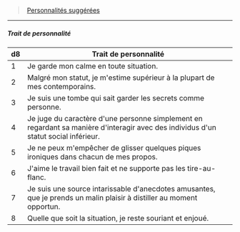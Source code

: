 ﻿---
!PersonalityTraitItem
Table: >+
  |d8|Trait de personnalité|

  |---|---|

  |1|Je garde mon calme en toute situation.|

  |2|Malgré mon statut, je m'estime supérieur à la <!--br-->plupart de mes contemporains.|

  |3|Je suis une tombe qui sait garder les secrets <!--br-->comme personne.|

  |4|Je juge du caractère d'une personne <!--br-->simplement en regardant sa manière <!--br-->d'interagir avec des individus d'un statut social <!--br-->inférieur.|

  |5|Je ne peux m'empêcher de glisser quelques <!--br-->piques ironiques dans chacun de mes propos.|

  |6|J'aime le travail bien fait et ne supporte pas les <!--br-->tire-au-flanc.|

  |7|Je suis une source intarissable d'anecdotes <!--br-->amusantes, que je prends un malin plaisir à <!--br-->distiller au moment opportun.|

  |8|Quelle que soit la situation, je reste souriant et <!--br-->enjoué.|

Id: background_serviteur_hd.md#trait-de-personnalité
ParentLink: background_serviteur_hd.md#personnalités-suggérées
Name: Trait de personnalité
ParentName: Personnalités suggérées
NameLevel: 5
Attributes:
  Name: Trait de personnalité
  Markdown: >+
    ##### <!--Name-->Trait de personnalité<!--/Name-->


    |d8|Trait de personnalité|

    |---|---|

    |1|Je garde mon calme en toute situation.|

    |2|Malgré mon statut, je m'estime supérieur à la <!--br-->plupart de mes contemporains.|

    |3|Je suis une tombe qui sait garder les secrets <!--br-->comme personne.|

    |4|Je juge du caractère d'une personne <!--br-->simplement en regardant sa manière <!--br-->d'interagir avec des individus d'un statut social <!--br-->inférieur.|

    |5|Je ne peux m'empêcher de glisser quelques <!--br-->piques ironiques dans chacun de mes propos.|

    |6|J'aime le travail bien fait et ne supporte pas les <!--br-->tire-au-flanc.|

    |7|Je suis une source intarissable d'anecdotes <!--br-->amusantes, que je prends un malin plaisir à <!--br-->distiller au moment opportun.|

    |8|Quelle que soit la situation, je reste souriant et <!--br-->enjoué.|

  Table: >+
    |d8|Trait de personnalité|

    |---|---|

    |1|Je garde mon calme en toute situation.|

    |2|Malgré mon statut, je m'estime supérieur à la <!--br-->plupart de mes contemporains.|

    |3|Je suis une tombe qui sait garder les secrets <!--br-->comme personne.|

    |4|Je juge du caractère d'une personne <!--br-->simplement en regardant sa manière <!--br-->d'interagir avec des individus d'un statut social <!--br-->inférieur.|

    |5|Je ne peux m'empêcher de glisser quelques <!--br-->piques ironiques dans chacun de mes propos.|

    |6|J'aime le travail bien fait et ne supporte pas les <!--br-->tire-au-flanc.|

    |7|Je suis une source intarissable d'anecdotes <!--br-->amusantes, que je prends un malin plaisir à <!--br-->distiller au moment opportun.|

    |8|Quelle que soit la situation, je reste souriant et <!--br-->enjoué.|

AttributesDictionary: >+
  Name: Trait de personnalité

  Markdown: >+

    ##### <!--Name-->Trait de personnalité<!--/Name-->





    |d8|Trait de personnalité|



    |---|---|



    |1|Je garde mon calme en toute situation.|



    |2|Malgré mon statut, je m'estime supérieur à la <!--br-->plupart de mes contemporains.|



    |3|Je suis une tombe qui sait garder les secrets <!--br-->comme personne.|



    |4|Je juge du caractère d'une personne <!--br-->simplement en regardant sa manière <!--br-->d'interagir avec des individus d'un statut social <!--br-->inférieur.|



    |5|Je ne peux m'empêcher de glisser quelques <!--br-->piques ironiques dans chacun de mes propos.|



    |6|J'aime le travail bien fait et ne supporte pas les <!--br-->tire-au-flanc.|



    |7|Je suis une source intarissable d'anecdotes <!--br-->amusantes, que je prends un malin plaisir à <!--br-->distiller au moment opportun.|



    |8|Quelle que soit la situation, je reste souriant et <!--br-->enjoué.|



  Table: >+

    |d8|Trait de personnalité|



    |---|---|



    |1|Je garde mon calme en toute situation.|



    |2|Malgré mon statut, je m'estime supérieur à la <!--br-->plupart de mes contemporains.|



    |3|Je suis une tombe qui sait garder les secrets <!--br-->comme personne.|



    |4|Je juge du caractère d'une personne <!--br-->simplement en regardant sa manière <!--br-->d'interagir avec des individus d'un statut social <!--br-->inférieur.|



    |5|Je ne peux m'empêcher de glisser quelques <!--br-->piques ironiques dans chacun de mes propos.|



    |6|J'aime le travail bien fait et ne supporte pas les <!--br-->tire-au-flanc.|



    |7|Je suis une source intarissable d'anecdotes <!--br-->amusantes, que je prends un malin plaisir à <!--br-->distiller au moment opportun.|



    |8|Quelle que soit la situation, je reste souriant et <!--br-->enjoué.|



---
> [Personnalités suggérées](hd_background_serviteur_personnalites_suggerees.md)

---

##### Trait de personnalité

|d8|Trait de personnalité|
|---|---|
|1|Je garde mon calme en toute situation.|
|2|Malgré mon statut, je m'estime supérieur à la plupart de mes contemporains.|
|3|Je suis une tombe qui sait garder les secrets comme personne.|
|4|Je juge du caractère d'une personne simplement en regardant sa manière d'interagir avec des individus d'un statut social inférieur.|
|5|Je ne peux m'empêcher de glisser quelques piques ironiques dans chacun de mes propos.|
|6|J'aime le travail bien fait et ne supporte pas les tire-au-flanc.|
|7|Je suis une source intarissable d'anecdotes amusantes, que je prends un malin plaisir à distiller au moment opportun.|
|8|Quelle que soit la situation, je reste souriant et enjoué.|


